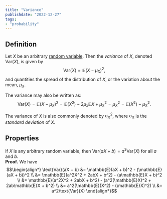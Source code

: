 ```yaml
---
title: "Variance"
publishdate: "2022-12-27"
tags:
- "probability"
---
```


## Definition
Let $X$ be an arbitrary [random variable](statistics/random-variable.md). Then the *variance* of $X$, denoted $\text{Var}(X)$, is given by
$$\text{Var}(X) = \mathbb{E}(X - \mu_X)^2,$$ and quantities the spread of the distribution of $X$, or the variation about the mean, $\mu_X$.

The variance may also be written as:
$$\text{Var}(X) = \mathbb{E}(X - \mu_X)^2 = \mathbb{E}(X^2) - 2\mu_x\mathbb{E}X + \mu_X^2 = \mu_X^2 = \mathbb{E}(X^2) - \mu_X^2.$$

The variance of $X$ is also commonly denoted by $\sigma_X^2$, where $\sigma_X$ is the *standard deviation* of $X$.

## Properties
If $X$ is any arbitrary random variable, then $\text{Var}(aX + b) = a^2\text{Var}(X)$ for all $a$ and $b$. \
**Proof.** We have
$$\begin{align*}
\text{Var}(aX + b) &= \mathbb{E}(aX + b)^2 - (\mathbb{E}(aX + b))^2 \\
&= \mathbb{E}(a^2X^2 + 2abX + b^2) - (a\mathbb{E}X + b)^2 \\
&= \mathbb{E}(a^2X^2 + 2abX + b^2) - (a^2(\mathbb{E}X)^2 + 2ab\mathbb{E}X + b^2) \\
&= a^2(\mathbb{E}(X^2) - (\mathbb{E}X)^2) \\
&= a^2\text{Var}(X)
\end{align*}$$
